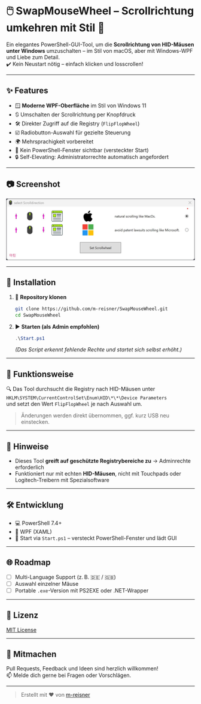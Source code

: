 
# 🖱️ SwapMouseWheel – Scrollrichtung umkehren mit Stil 🎨

Ein elegantes PowerShell-GUI-Tool, um die **Scrollrichtung von HID-Mäusen unter Windows** umzuschalten – im Stil von macOS, aber mit Windows-WPF und Liebe zum Detail.  
✔️ Kein Neustart nötig – einfach klicken und losscrollen!

---

## ✨ Features

- 🪟 **Moderne WPF-Oberfläche** im Stil von Windows 11  
- 🔃 Umschalten der Scrollrichtung per Knopfdruck  
- 🛠️ Direkter Zugriff auf die Registry (`FlipFlopWheel`)  
- ☑️ Radiobutton-Auswahl für gezielte Steuerung  
- 🌍 Mehrsprachigkeit vorbereitet  
- 🧼 Kein PowerShell-Fenster sichtbar (versteckter Start)  
- 🔒 Self-Elevating: Administratorrechte automatisch angefordert  

---

## 📷 Screenshot

![Screenshot](res/screenshot.jpg)

---

## 🚀 Installation

1. 🔽 **Repository klonen**  
   ```bash
   git clone https://github.com/m-reisner/SwapMouseWheel.git
   cd SwapMouseWheel
   ```

2. ▶️ **Starten (als Admin empfohlen)**  
   ```powershell
   .\Start.ps1
   ```

   *(Das Script erkennt fehlende Rechte und startet sich selbst erhöht.)*

---

## 🧠 Funktionsweise

🔍 Das Tool durchsucht die Registry nach HID-Mäusen unter  
`HKLM\SYSTEM\CurrentControlSet\Enum\HID\*\*\Device Parameters`  
und setzt den Wert `FlipFlopWheel` je nach Auswahl um.

> Änderungen werden direkt übernommen, ggf. kurz USB neu einstecken.

---

## 🔐 Hinweise

- Dieses Tool **greift auf geschützte Registrybereiche zu** → Adminrechte erforderlich  
- Funktioniert nur mit echten **HID-Mäusen**, nicht mit Touchpads oder Logitech-Treibern mit Spezialsoftware  

---

## 🛠️ Entwicklung

- 💻 PowerShell 7.4+
- 🧩 WPF (XAML)
- 📁 Start via `Start.ps1` – versteckt PowerShell-Fenster und lädt GUI

---

## 🌐 Roadmap

- [ ] Multi-Language Support (z. B. 🇩🇪 / 🇬🇧)  
- [ ] Auswahl einzelner Mäuse  
- [ ] Portable `.exe`-Version mit PS2EXE oder .NET-Wrapper  

---

## 📄 Lizenz

[MIT License](LICENSE)

---

## 🤝 Mitmachen

Pull Requests, Feedback und Ideen sind herzlich willkommen!  
📫 Melde dich gerne bei Fragen oder Vorschlägen.

---

> Erstellt mit ❤️ von [m-reisner](https://github.com/m-reisner)
